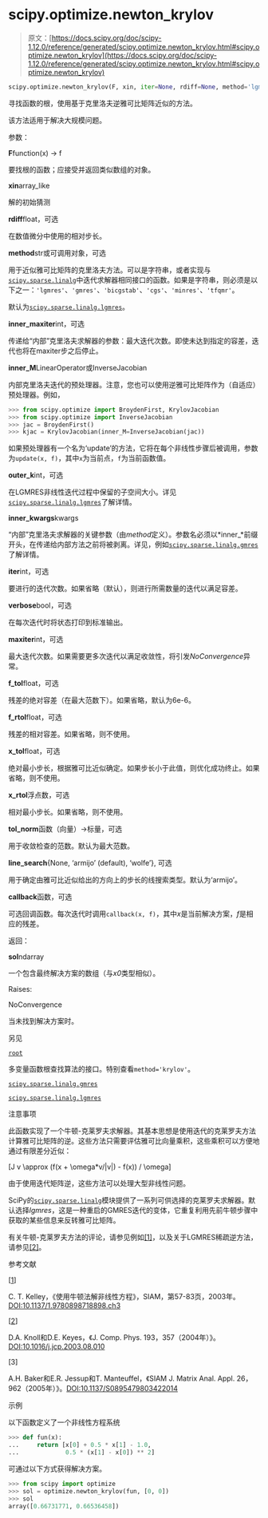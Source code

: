 # scipy.optimize.newton_krylov

> 原文：[https://docs.scipy.org/doc/scipy-1.12.0/reference/generated/scipy.optimize.newton_krylov.html#scipy.optimize.newton_krylov](https://docs.scipy.org/doc/scipy-1.12.0/reference/generated/scipy.optimize.newton_krylov.html#scipy.optimize.newton_krylov)

```py
scipy.optimize.newton_krylov(F, xin, iter=None, rdiff=None, method='lgmres', inner_maxiter=20, inner_M=None, outer_k=10, verbose=False, maxiter=None, f_tol=None, f_rtol=None, x_tol=None, x_rtol=None, tol_norm=None, line_search='armijo', callback=None, **kw)
```

寻找函数的根，使用基于克里洛夫逆雅可比矩阵近似的方法。

该方法适用于解决大规模问题。

参数：

**F**function(x) -> f

要找根的函数；应接受并返回类似数组的对象。

**xin**array_like

解的初始猜测

**rdiff**float，可选

在数值微分中使用的相对步长。

**method**str或可调用对象，可选

用于近似雅可比矩阵的克里洛夫方法。可以是字符串，或者实现与[`scipy.sparse.linalg`](../sparse.linalg.html#module-scipy.sparse.linalg "scipy.sparse.linalg")中迭代求解器相同接口的函数。如果是字符串，则必须是以下之一：`'lgmres'`、`'gmres'`、`'bicgstab'`、`'cgs'`、`'minres'`、`'tfqmr'`。

默认为[`scipy.sparse.linalg.lgmres`](../sparse.linalg.html#scipy.sparse.linalg "scipy.sparse.linalg.lgmres")。

**inner_maxiter**int，可选

传递给“内部”克里洛夫求解器的参数：最大迭代次数。即使未达到指定的容差，迭代也将在maxiter步之后停止。

**inner_M**LinearOperator或InverseJacobian

内部克里洛夫迭代的预处理器。注意，您也可以使用逆雅可比矩阵作为（自适应）预处理器。例如，

```py
>>> from scipy.optimize import BroydenFirst, KrylovJacobian
>>> from scipy.optimize import InverseJacobian
>>> jac = BroydenFirst()
>>> kjac = KrylovJacobian(inner_M=InverseJacobian(jac)) 
```

如果预处理器有一个名为‘update’的方法，它将在每个非线性步骤后被调用，参数为`update(x, f)`，其中`x`为当前点，`f`为当前函数值。

**outer_k**int，可选

在LGMRES非线性迭代过程中保留的子空间大小。详见[`scipy.sparse.linalg.lgmres`](../sparse.linalg.html#module-scipy.sparse.linalg "scipy.sparse.linalg")了解详情。

**inner_kwargs**kwargs

“内部”克里洛夫求解器的关键参数（由*method*定义）。参数名必须以*inner_*前缀开头，在传递给内部方法之前将被剥离。详见，例如[`scipy.sparse.linalg.gmres`](../sparse.linalg.html#scipy.sparse.linalg.gmres "scipy.sparse.linalg.gmres")了解详情。

**iter**int，可选

要进行的迭代次数。如果省略（默认），则进行所需数量的迭代以满足容差。

**verbose**bool，可选

在每次迭代时将状态打印到标准输出。

**maxiter**int，可选

最大迭代次数。如果需要更多次迭代以满足收敛性，将引发*NoConvergence*异常。

**f_tol**float，可选

残差的绝对容差（在最大范数下）。如果省略，默认为6e-6。

**f_rtol**float，可选

残差的相对容差。如果省略，则不使用。

**x_tol**float，可选

绝对最小步长，根据雅可比近似确定。如果步长小于此值，则优化成功终止。如果省略，则不使用。

**x_rtol**浮点数，可选

相对最小步长。如果省略，则不使用。

**tol_norm**函数（向量）->标量，可选

用于收敛检查的范数。默认为最大范数。

**line_search**{None, ‘armijo’ (default), ‘wolfe’}, 可选

用于确定由雅可比近似给出的方向上的步长的线搜索类型。默认为‘armijo’。

**callback**函数，可选

可选回调函数。每次迭代时调用`callback(x, f)`，其中*x*是当前解决方案，*f*是相应的残差。

返回：

**sol**ndarray

一个包含最终解决方案的数组（与*x0*类型相似）。

Raises:

NoConvergence

当未找到解决方案时。

另见

[`root`](scipy.optimize.root.html#scipy.optimize.root "scipy.optimize.root")

多变量函数根查找算法的接口。特别查看`method='krylov'`。

[`scipy.sparse.linalg.gmres`](scipy.sparse.linalg.gmres.html#scipy.sparse.linalg.gmres "scipy.sparse.linalg.gmres")

[`scipy.sparse.linalg.lgmres`](scipy.sparse.linalg.lgmres.html#scipy.sparse.linalg.lgmres "scipy.sparse.linalg.lgmres")

注意事项

此函数实现了一个牛顿-克莱罗夫求解器。其基本思想是使用迭代的克莱罗夫方法计算雅可比矩阵的逆。这些方法只需要评估雅可比向量乘积，这些乘积可以方便地通过有限差分近似：

\[J v \approx (f(x + \omega*v/|v|) - f(x)) / \omega\]

由于使用迭代矩阵逆，这些方法可以处理大型非线性问题。

SciPy的[`scipy.sparse.linalg`](../sparse.linalg.html#module-scipy.sparse.linalg "scipy.sparse.linalg")模块提供了一系列可供选择的克莱罗夫求解器。默认选择*lgmres*，这是一种重启的GMRES迭代的变体，它重复利用先前牛顿步骤中获取的某些信息来反转雅可比矩阵。

有关牛顿-克莱罗夫方法的评论，请参见例如[[1]](#rbbc42047c80d-1)，以及关于LGMRES稀疏逆方法，请参见[[2]](#rbbc42047c80d-2)。

参考文献

[[1](#id1)]

C. T. Kelley，《使用牛顿法解非线性方程》，SIAM，第57-83页，2003年。[DOI:10.1137/1.9780898718898.ch3](https://doi.org/10.1137/1.9780898718898.ch3)

[[2](#id2)]

D.A. Knoll和D.E. Keyes，《J. Comp. Phys. 193，357（2004年）》。[DOI:10.1016/j.jcp.2003.08.010](https://doi.org/10.1016/j.jcp.2003.08.010)

[3]

A.H. Baker和E.R. Jessup和T. Manteuffel，《SIAM J. Matrix Anal. Appl. 26，962（2005年）》。[DOI:10.1137/S0895479803422014](https://doi.org/10.1137/S0895479803422014)

示例

以下函数定义了一个非线性方程系统

```py
>>> def fun(x):
...     return [x[0] + 0.5 * x[1] - 1.0,
...             0.5 * (x[1] - x[0]) ** 2] 
```

可通过以下方式获得解决方案。

```py
>>> from scipy import optimize
>>> sol = optimize.newton_krylov(fun, [0, 0])
>>> sol
array([0.66731771, 0.66536458]) 
```
